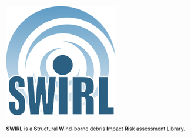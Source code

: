 # <img width="300" src="/docs/logo/SWIRL_logo.png?raw=true" alt="SWIRL">

**SWIRL** is a **S**tructural **W**ind-borne debris **I**mpact **R**isk assessment **L**ibrary.
